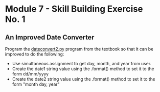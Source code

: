 # Module 7 - Skill Building Exercise No. 1

## An Improved Date Converter

Program the [dateconvert2.py](https://github.com/belgort-clark/ctec-121-book-code-examples/blob/master/chapter05/dateconvert2.py) program from the textbook so that it can be improved to do the following:

- Use simultaneous assignment to get day, month, and year from user.
- Create the date1 string value using the .format() method to set it to the form dd/mm/yyyy
- Create the date2 string value using the .format() method to set it to the form "month day, year"